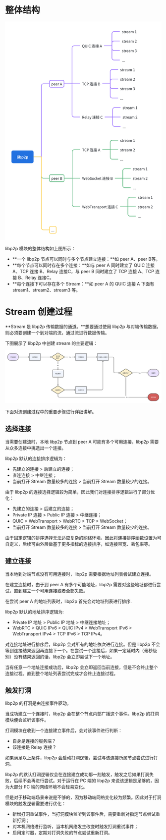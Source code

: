 # 整体结构

![image.png](https://raw.githubusercontent.com/wlynxg/pic/main/2025/06/01/20250601-145644.png)

libp2p 模块的整体结构如上图所示：

- **一个 libp2p 节点可以同时与多个节点建立连接：**如 peer A、peer B等。
- **每个节点可以同时存在多个连接：**如与 peer A 同时建立了 QUIC 连接 A、TCP 连接 B、Relay 连接C，与 peer B 同时建立了 TCP 连接 A、TCP 连接 B、Relay 连接C。
- **每个连接下可以存在多个 Stream：**如 peer A 的 QUIC 连接 A 下面有 stream1、stream2、stream3 等。



# Stream 创建过程

**Stream 是 libp2p 传输数据的通道。**想要通过使用 libp2p 与对端传输数据，则必须要创建一个到对端的流，通过流进行数据传输。

下图展示了 libp2p 中创建 stream 的主要逻辑：

![image.png](https://raw.githubusercontent.com/wlynxg/pic/main/2025/06/01/20250601-145700.png)

下面对流创建过程中的重要步骤进行详细讲解。

## 选择连接

当需要创建流时，本地 libp2p 节点到 peer A 可能有多个可用连接，libp2p 需要从众多连接中挑选出一个连接。

libp2p 默认的连接排序逻辑为：

- 先建立的连接 > 后建立的连接；
- 直连连接 > 中继连接；
- 当前打开 Stream 数量较多的连接 > 当前打开 Stream 数量较少的连接。

由于 libp2p 的连接选择逻辑较为简单，因此我们对连接排序逻辑进行了部分优化：

- 先建立的连接 > 后建立的连接；
- Private IP 连接 > Public IP 连接 > 中继连接；
- QUIC > WebTransport > WebRTC > TCP > WebSocket；
- 当前打开 Stream 数量较多的连接 > 当前打开 Stream 数量较少的连接。

由于固定逻辑的排序选择无法适应复杂的网络环境，因此将连接排序函数设置为可自定义，后续可由外层做基于更多指标的连接排序，如连接带宽、丢包率等。
## 建立连接

当本地到对端节点没有可用连接时，libp2p 需要根据地址列表尝试建立连接。

在建立连接时，由于到 peer A 有多个可能地址，libp2p 需要对这些地址都进行尝试，直到建立一个可用连接或者全部失败。

在尝试 peer A 的地址列表时，libp2p 首先会对地址列表进行排序.

libp2p 默认的地址排序逻辑为:

- Private IP 地址 > Public IP 地址 > 中继连接地址；
- WebRTC > QUIC IPv6 > QUIC IPv4 > WebTransport IPv6 > WebTransport IPv4 > TCP IPv6 > TCP IPv4。

对连接地址进行排序后，libp2p 会对所有的地址依次进行连接。但是 libp2p 不会等到连接结果返回再连接下一个。在尝试一个连接后，如果一定延时内（毫秒级别）没有结果返回的话，libp2p 会立即尝试下一个地址。

当有任意一个地址连接成功后，libp2p 会立即返回当前连接，但是不会终止整个连接过程。直到整个地址列表尝试完成才会终止连接过程。
## 触发打洞

libp2p 的打洞是由连接事件驱动。

当成功建立一个连接时，libp2p 会在整个节点内部广播这个事件。libp2p 的打洞模块便会监听该事件。

打洞模块在收到一个连接建立事件后，会对该事件进行判断：

- 自身是连接的服务端？
- 该连接是 Relay 连接？

如果满足以上条件，libp2p 会启动打洞逻辑，尝试与该连接所属节点尝试进行打洞。

libp2p 的默认打洞逻辑仅会在连接建立成功那一刻触发，触发之后如果打洞失败，后续不会再进行尝试。对于运行在 PC 端的 libp2p 来说该逻辑是足够的，因为大部分 PC 端的网络环境不会轻易变化。

但是对于移动端场景来说是不够的，因为移动端网络变化较为频繁。因此对于打洞模块的触发逻辑需要进行优化：

- 新增打洞重试事件，当打洞模块监听到该事件后，需要重新对指定节点尝试重新打洞；
- 对本机网络进行监听，当本机网络发生改变时触发打洞重试事件；
- 启用定时器，定期对打洞失败的节点尝试重新打洞。